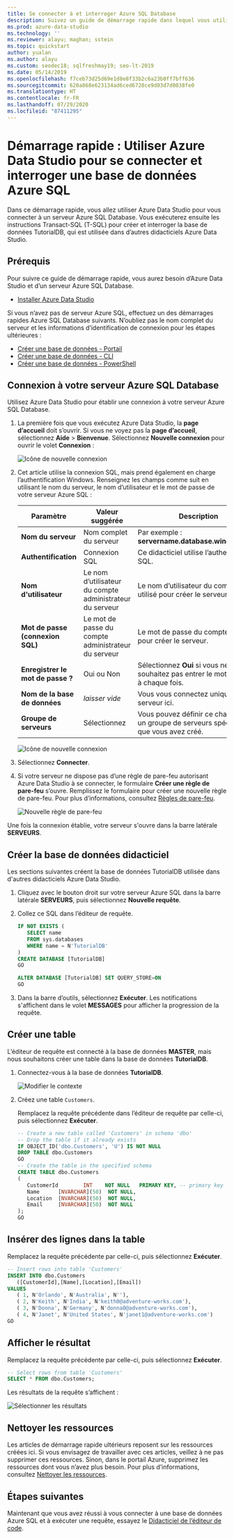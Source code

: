```yaml
---
title: Se connecter à et interroger Azure SQL Database
description: Suivez un guide de démarrage rapide dans lequel vous utiliserez Azure Data Studio pour vous connecter à un serveur Azure SQL Database, puis vous créerez et interrogerez une base de données.
ms.prod: azure-data-studio
ms.technology: ''
ms.reviewer: alayu; maghan; sstein
ms.topic: quickstart
author: yualan
ms.author: alayu
ms.custom: seodec18; sqlfreshmay19; seo-lt-2019
ms.date: 05/14/2019
ms.openlocfilehash: f7ceb73d25d69e1d8e8f33b2c6a23b0ff7bff636
ms.sourcegitcommit: 620a868e623134ad6ced6728ce9d03d7d0038fe0
ms.translationtype: HT
ms.contentlocale: fr-FR
ms.lasthandoff: 07/29/2020
ms.locfileid: "87411295"
---
```

# <a name="quickstart-use-azure-data-studio-to-connect-and-query-azure-sql-database"></a>Démarrage rapide : Utiliser Azure Data Studio pour se connecter et interroger une base de données Azure SQL

Dans ce démarrage rapide, vous allez utiliser Azure Data Studio pour vous connecter à un serveur Azure SQL Database. Vous exécuterez ensuite les instructions Transact-SQL (T-SQL) pour créer et interroger la base de données TutorialDB, qui est utilisée dans d’autres didacticiels Azure Data Studio.

## <a name="prerequisites"></a>Prérequis

Pour suivre ce guide de démarrage rapide, vous aurez besoin d’Azure Data Studio et d’un serveur Azure SQL Database.

- [Installer Azure Data Studio](download.md)

Si vous n’avez pas de serveur Azure SQL, effectuez un des démarrages rapides Azure SQL Database suivants. N’oubliez pas le nom complet du serveur et les informations d’identification de connexion pour les étapes ultérieures :

- [Créer une base de données - Portail](https://docs.microsoft.com/azure/sql-database/sql-database-get-started-portal)
- [Créer une base de données - CLI](https://docs.microsoft.com/azure/sql-database/sql-database-get-started-cli)
- [Créer une base de données - PowerShell](https://docs.microsoft.com/azure/sql-database/sql-database-get-started-powershell)


## <a name="connect-to-your-azure-sql-database-server"></a>Connexion à votre serveur Azure SQL Database

Utilisez Azure Data Studio pour établir une connexion à votre serveur Azure SQL Database.

1. La première fois que vous exécutez Azure Data Studio, la **page d’accueil** doit s’ouvrir. Si vous ne voyez pas la **page d’accueil**, sélectionnez **Aide** > **Bienvenue**. Sélectionnez **Nouvelle connexion** pour ouvrir le volet **Connexion** :
   
   ![Icône de nouvelle connexion](media/quickstart-sql-database/new-connection-icon.png)

2. Cet article utilise la connexion SQL, mais prend également en charge l’authentification Windows. Renseignez les champs comme suit en utilisant le nom du serveur, le nom d’utilisateur et le mot de passe de votre serveur Azure SQL :

   | Paramètre       | Valeur suggérée | Description |
   | ------------ | ------------------ | ------------------------------------------------- | 
   | **Nom du serveur** | Nom complet du serveur | Par exemple : **servername.database.windows.net**. |
   | **Authentification** | Connexion SQL| Ce didacticiel utilise l’authentification SQL. |
   | **Nom d'utilisateur** | Le nom d’utilisateur du compte administrateur du serveur | Le nom d’utilisateur du compte utilisé pour créer le serveur. |
   | **Mot de passe (connexion SQL)** | Le mot de passe du compte administrateur du serveur | Le mot de passe du compte utilisé pour créer le serveur. |
   | **Enregistrer le mot de passe ?** | Oui ou Non | Sélectionnez **Oui** si vous ne souhaitez pas entrer le mot de passe à chaque fois. |
   | **Nom de la base de données** | *laisser vide* | Vous vous connectez uniquement au serveur ici. |
   | **Groupe de serveurs** | Sélectionnez <Default> | Vous pouvez définir ce champ sur un groupe de serveurs spécifique que vous avez créé. | 

   ![Icône de nouvelle connexion](media/quickstart-sql-database/new-connection-screen.png)  

3. Sélectionnez **Connecter**.

4. Si votre serveur ne dispose pas d’une règle de pare-feu autorisant Azure Data Studio à se connecter, le formulaire **Créer une règle de pare-feu** s’ouvre. Remplissez le formulaire pour créer une nouvelle règle de pare-feu. Pour plus d’informations, consultez [Règles de pare-feu](https://docs.microsoft.com/azure/sql-database/sql-database-firewall-configure).

   ![Nouvelle règle de pare-feu](media/quickstart-sql-database/firewall.png)  

Une fois la connexion établie, votre serveur s'ouvre dans la barre latérale **SERVEURS**.

## <a name="create-the-tutorial-database"></a>Créer la base de données didacticiel

Les sections suivantes créent la base de données TutorialDB utilisée dans d'autres didacticiels Azure Data Studio.

1. Cliquez avec le bouton droit sur votre serveur Azure SQL dans la barre latérale **SERVEURS**, puis sélectionnez **Nouvelle requête**.

1. Collez ce SQL dans l’éditeur de requête.

   ```sql
   IF NOT EXISTS (
      SELECT name
      FROM sys.databases
      WHERE name = N'TutorialDB'
   )
   CREATE DATABASE [TutorialDB]
   GO

   ALTER DATABASE [TutorialDB] SET QUERY_STORE=ON
   GO
   ```

1. Dans la barre d’outils, sélectionnez **Exécuter**. Les notifications s'affichent dans le volet **MESSAGES** pour afficher la progression de la requête.

## <a name="create-a-table"></a>Créer une table

L’éditeur de requête est connecté à la base de données **MASTER**, mais nous souhaitons créer une table dans la base de données **TutorialDB**. 

1. Connectez-vous à la base de données **TutorialDB**.

   ![Modifier le contexte](media/quickstart-sql-database/change-context2.png)



1. Créez une table `Customers`. 

   Remplacez la requête précédente dans l’éditeur de requête par celle-ci, puis sélectionnez **Exécuter**.

   ```sql
   -- Create a new table called 'Customers' in schema 'dbo'
   -- Drop the table if it already exists
   IF OBJECT_ID('dbo.Customers', 'U') IS NOT NULL
   DROP TABLE dbo.Customers
   GO
   -- Create the table in the specified schema
   CREATE TABLE dbo.Customers
   (
      CustomerId        INT    NOT NULL   PRIMARY KEY, -- primary key column
      Name      [NVARCHAR](50)  NOT NULL,
      Location  [NVARCHAR](50)  NOT NULL,
      Email     [NVARCHAR](50)  NOT NULL
   );
   GO
   ```


## <a name="insert-rows-into-the-table"></a>Insérer des lignes dans la table

Remplacez la requête précédente par celle-ci, puis sélectionnez **Exécuter**.

   ```sql
   -- Insert rows into table 'Customers'
   INSERT INTO dbo.Customers
      ([CustomerId],[Name],[Location],[Email])
   VALUES
      ( 1, N'Orlando', N'Australia', N''),
      ( 2, N'Keith', N'India', N'keith0@adventure-works.com'),
      ( 3, N'Donna', N'Germany', N'donna0@adventure-works.com'),
      ( 4, N'Janet', N'United States', N'janet1@adventure-works.com')
   GO
   ```

## <a name="view-the-result"></a>Afficher le résultat

Remplacez la requête précédente par celle-ci, puis sélectionnez **Exécuter**.

   ```sql
   -- Select rows from table 'Customers'
   SELECT * FROM dbo.Customers;
   ```

Les résultats de la requête s’affichent :

   ![Sélectionner les résultats](media/quickstart-sql-database/select-results2.png)


## <a name="clean-up-resources"></a>Nettoyer les ressources

Les articles de démarrage rapide ultérieurs reposent sur les ressources créées ici. Si vous envisagez de travailler avec ces articles, veillez à ne pas supprimer ces ressources. Sinon, dans le portail Azure, supprimez les ressources dont vous n’avez plus besoin. Pour plus d’informations, consultez [Nettoyer les ressources](https://docs.microsoft.com/azure/sql-database/sql-database-get-started-portal#clean-up-resources).

## <a name="next-steps"></a>Étapes suivantes

Maintenant que vous avez réussi à vous connecter à une base de données Azure SQL et à exécuter une requête, essayez le [Didacticiel de l’éditeur de code](tutorial-sql-editor.md).
